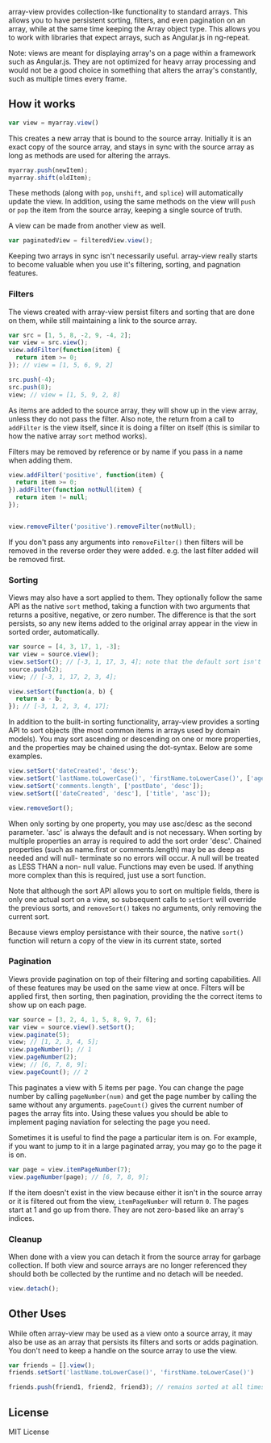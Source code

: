 array-view provides collection-like functionality to standard arrays. This
allows you to have persistent sorting, filters, and even pagination on an array,
while at the same time keeping the Array object type. This allows you to work
with libraries that expect arrays, such as Angular.js in ng-repeat.

Note: views are meant for displaying array's on a page within a framework such
as Angular.js. They are not optimized for heavy array processing and would not
be a good choice in something that alters the array's constantly, such as
multiple times every frame.

How it works
------------

```js
var view = myarray.view()
```

This creates a new array that is bound to the source array. Initially it is an
exact copy of the source array, and stays in sync with the source array as long
as methods are used for altering the arrays.

```js
myarray.push(newItem);
myarray.shift(oldItem);
```

These methods (along with `pop`, `unshift`, and `splice`) will automatically
update the view. In addition, using the same methods on the view will `push` or
`pop` the item from the source array, keeping a single source of truth.

A view can be made from another view as well.

```js
var paginatedView = filteredView.view();
```

Keeping two arrays in sync isn't necessarily useful. array-view really starts to
become valuable when you use it's filtering, sorting, and pagnation features.

### Filters

The views created with array-view persist filters and sorting that are done on
them, while still maintaining a link to the source array.

```js
var src = [1, 5, 8, -2, 9, -4, 2];
var view = src.view();
view.addFilter(function(item) {
  return item >= 0;
}); // view = [1, 5, 6, 9, 2]

src.push(-4);
src.push(8);
view; // view = [1, 5, 9, 2, 8]
```

As items are added to the source array, they will show up in the view array,
unless they do not pass the filter. Also note, the return from a call to
`addFilter` is the view itself, since it is doing a filter on itself (this is
similar to how the native array `sort` method works).

Filters may be removed by reference or by name if you pass in a name when adding
them.

```js
view.addFilter('positive', function(item) {
  return item >= 0;
}).addFilter(function notNull(item) {
  return item != null;
});


view.removeFilter('positive').removeFilter(notNull);
```

If you don't pass any arguments into `removeFilter()` then filters will be
removed in the reverse order they were added. e.g. the last filter added will be
removed first.

### Sorting

Views may also have a sort applied to them. They optionally follow the same API
as the native `sort` method, taking a function with two arguments that returns
a positive, negative, or zero number. The difference is that the sort persists,
so any new items added to the original array appear in the view in sorted order,
automatically.

```js
var source = [4, 3, 17, 1, -3];
var view = source.view();
view.setSort(); // [-3, 1, 17, 3, 4]; note that the default sort isn't numerical
source.push(2);
view; // [-3, 1, 17, 2, 3, 4];

view.setSort(function(a, b) {
  return a - b;
}); // [-3, 1, 2, 3, 4, 17];
```

In addition to the built-in sorting functionality, array-view provides a sorting
API to sort objects (the most common items in arrays used by domain models). You
may sort ascending or descending on one or more properties, and the properties
may be chained using the dot-syntax. Below are some examples.

```js
view.setSort('dateCreated', 'desc');
view.setSort('lastName.toLowerCase()', 'firstName.toLowerCase()', ['age', 'desc']);
view.setSort('comments.length', ['postDate', 'desc']);
view.setSort(['dateCreated', 'desc'], ['title', 'asc']);

view.removeSort();
```

When only sorting by one property, you may use asc/desc as the second parameter.
'asc' is always the default and is not necessary. When sorting by multiple
properties an array is required to add the sort order 'desc'. Chained properties
(such as name.first or comments.length) may be as deep as needed and will null-
terminate so no errors will occur. A null will be treated as LESS THAN a non-
null value. Functions may even be used. If anything more complex than this is
required, just use a sort function.

Note that although the sort API allows you to sort on multiple fields, there is
only one actual sort on a view, so subsequent calls to `setSort` will override the
previous sorts, and `removeSort()` takes no arguments, only removing the current
sort.

Because views employ persistance with their source, the native `sort()` function
will return a copy of the view in its current state, sorted 

### Pagination

Views provide pagination on top of their filtering and sorting capabilities. All
of these features may be used on the same view at once. Filters will be applied
first, then sorting, then pagination, providing the the correct items to show
up on each page.

```js
var source = [3, 2, 4, 1, 5, 8, 9, 7, 6];
var view = source.view().setSort();
view.paginate(5);
view; // [1, 2, 3, 4, 5];
view.pageNumber(); // 1
view.pageNumber(2);
view; // [6, 7, 8, 9];
view.pageCount(); // 2
```

This paginates a view with 5 items per page. You can change the page number by
calling `pageNumber(num)` and get the page number by calling the same without
any arguments. `pageCount()` gives the current number of pages the array fits
into. Using these values you should be able to implement paging naviation for
selecting the page you need.

Sometimes it is useful to find the page a particular item is on. For example, if
you want to jump to it in a large paginated array, you may go to the page it is
on.

```js
var page = view.itemPageNumber(7);
view.pageNumber(page); // [6, 7, 8, 9];
```

If the item doesn't exist in the view because either it isn't in the source
array or it is filtered out from the view, `itemPageNumber` will return `0`. The
pages start at 1 and go up from there. They are not zero-based like an array's
indices.

### Cleanup

When done with a view you can detach it from the source array for garbage
collection. If both view and source arrays are no longer referenced they should
both be collected by the runtime and no detach will be needed.

```js
view.detach();
```

Other Uses
----------

While often array-view may be used as a view onto a source array, it may also be
use as an array that persists its filters and sorts or adds pagination. You
don't need to keep a handle on the source array to use the view.

```js
var friends = [].view();
friends.setSort('lastName.toLowerCase()', 'firstName.toLowerCase()')

friends.push(friend1, friend2, friend3); // remains sorted at all times
```

License
-------

MIT License
